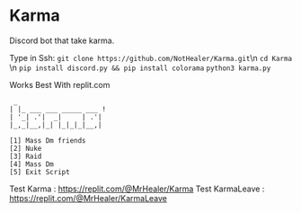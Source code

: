 # Karma
Discord bot that take karma.

Type in Ssh:
```git clone https://github.com/NotHealer/Karma.git```\n
```cd Karma``` \n
```pip install discord.py && pip install colorama```
```python3 karma.py```

Works Best With replit.com

```
 _                       
| |_ ___ ___ _____ ___ ! 
| '_| .'|  _|     | .'|  
|_,_|__,|_| |_|_|_|__,|
  
[1] Mass Dm friends 
[2] Nuke
[3] Raid
[4] Mass Dm 
[5] Exit Script
```
Test Karma : https://replit.com/@MrHealer/Karma
Test KarmaLeave : https://replit.com/@MrHealer/KarmaLeave
